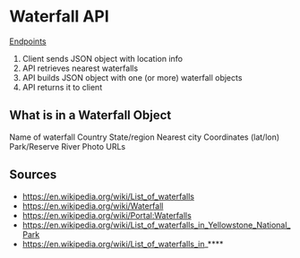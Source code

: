 # Waterfall API
[Endpoints](docs.md)

1. Client sends JSON object with location info
2. API retrieves nearest waterfalls
3. API builds JSON object with one (or more) waterfall objects
4. API returns it to client

## What is in a Waterfall Object
Name of waterfall
Country
State/region
Nearest city
Coordinates (lat/lon)
Park/Reserve
River
Photo URLs

## Sources
* https://en.wikipedia.org/wiki/List_of_waterfalls
* https://en.wikipedia.org/wiki/Waterfall
* https://en.wikipedia.org/wiki/Portal:Waterfalls
* https://en.wikipedia.org/wiki/List_of_waterfalls_in_Yellowstone_National_Park
* https://en.wikipedia.org/wiki/List_of_waterfalls_in_****
